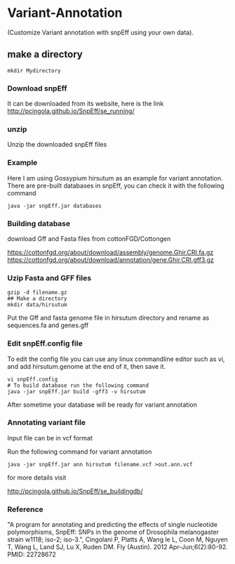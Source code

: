 # Variant-Annotation
(Customize Variant annotation with snpEff using your own data).
## make a directory  
```
mkdir Mydirectory
```
### Download snpEff
It can be downloaded from its website, here is the link
http://pcingola.github.io/SnpEff/se_running/
### unzip 
Unzip the downloaded snpEff files
### Example
Here I am using Gossypium hirsutum as an example for variant annotation.
There are pre-built databases in snpEff, you can check it with the following command
```
java -jar snpEff.jar databases
```
### Building database

download Gff and Fasta files from cottonFGD/Cottongen

https://cottonfgd.org/about/download/assembly/genome.Ghir.CRI.fa.gz
https://cottonfgd.org/about/download/annotation/gene.Ghir.CRI.gff3.gz

### Uzip Fasta and GFF files
```
gzip -d filename.gz
## Make a directory 
mkdir data/hirsutum  
```

Put the Gff and fasta genome file in hirsutum directory and rename as sequences.fa and genes.gff
### Edit snpEff.config file
To edit the config file you can use any linux commandline editor such as vi, and add hirsutum.genome at the end of it, then save it.  
```
vi snpEff.config
# To build database run the following command 
java -jar snpEff.jar build -gff3 -v hirsutum
```
After sometime your database will be ready for variant annotation

### Annotating variant file 
Input file can be in vcf format 

Run the following command for variant annotation  
```
java -jar snpEff.jar ann hirsutum filename.vcf >out.ann.vcf
```
for more details visit 

http://pcingola.github.io/SnpEff/se_buildingdb/

### Reference 

"A program for annotating and predicting the effects of single nucleotide polymorphisms, SnpEff: SNPs in the genome of Drosophila melanogaster strain w1118; iso-2; iso-3.", Cingolani P, Platts A, Wang le L, Coon M, Nguyen T, Wang L, Land SJ, Lu X, Ruden DM. Fly (Austin). 2012 Apr-Jun;6(2):80-92. PMID: 22728672



